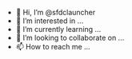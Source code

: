 - 👋 Hi, I’m @sfdclauncher
- 👀 I’m interested in ...
- 🌱 I’m currently learning ...
- 💞️ I’m looking to collaborate on ...
- 📫 How to reach me ...

<!---
sfdclauncher/sfdclauncher is a ✨ special ✨ repository because its `README.md` (this file) appears on your GitHub profile.
You can click the Preview link to take a look at your changes.
--->
